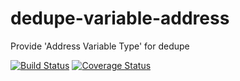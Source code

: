 dedupe-variable-address
=======================

Provide 'Address Variable Type' for dedupe

[![Build Status](https://travis-ci.org/datamade/dedupe-variable-address.svg?branch=master)](https://travis-ci.org/datamade/dedupe-variable-address)
[![Coverage Status](https://coveralls.io/repos/datamade/dedupe-variable-address/badge.png?branch=master)](https://coveralls.io/r/datamade/dedupe-variable-address?branch=master)
